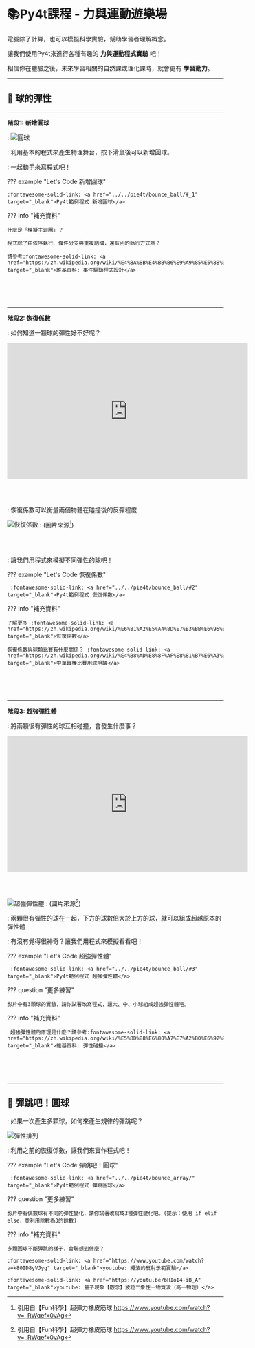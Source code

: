 # 📚Py4t課程 - 力與運動遊樂場

電腦除了計算，也可以模擬科學實驗，幫助學習者理解概念。

讓我們使用Py4t來進行各種有趣的 **力與運動程式實驗** 吧！

相信你在體驗之後，未來學習相關的自然課或理化課時，就會更有 **學習動力**。

----------------------------

##  📙 球的彈性

----------------------------

**階段1: 新增圓球**

: ![圓球](circle.jpg) 

: 利用基本的程式來產生物理舞台，按下滑鼠後可以新增圓球。

: 一起動手來寫程式吧！

??? example "Let's Code 新增圓球"

    :fontawesome-solid-link: <a href="../../pie4t/bounce_ball/#_1" target="_blank">Py4t範例程式 新增圓球</a>

??? info "補充資料"

    什麼是「模擬主迴圈」？

    程式除了由依序執行、條件分支與重複結構，還有別的執行方式嗎？
    
    請參考:fontawesome-solid-link: <a href="https://zh.wikipedia.org/wiki/%E4%BA%8B%E4%BB%B6%E9%A9%85%E5%8B%95%E7%A8%8B%E5%BC%8F%E8%A8%AD%E8%A8%88" target="_blank">維基百科: 事件驅動程式設計</a>

<br/><br/><br/> 

----------------------------

**階段2: 恢復係數**

: 如何知道一顆球的彈性好不好呢？
 
<iframe width="560" height="315" src="https://www.youtube.com/embed/_RWqefx0vAg?start=95&amp;end=215" frameborder="0" allow="accelerometer; autoplay; encrypted-media; gyroscope; picture-in-picture" allowfullscreen></iframe>

<br/><br/>

: 恢復係數可以衡量兩個物體在碰撞後的反彈程度


![恢復係數](cor_explain.jpg) 
: (圖片來源[^1])

[^1]: 引用自【Fun科學】超彈力橡皮筋球 https://www.youtube.com/watch?v=_RWqefx0vAg 

<br/><br/>

: 讓我們用程式來模擬不同彈性的球吧！

??? example "Let's Code 恢復係數"

     :fontawesome-solid-link: <a href="../../pie4t/bounce_ball/#2" target="_blank">Py4t範例程式 恢復係數</a>

??? info "補充資料"

    了解更多 :fontawesome-solid-link: <a href="https://zh.wikipedia.org/wiki/%E6%81%A2%E5%A4%8D%E7%B3%BB%E6%95%B0" target="_blank">恢復係數</a>

    恢復係數與球類比賽有什麼關係？ :fontawesome-solid-link: <a href="https://zh.wikipedia.org/wiki/%E4%B8%AD%E8%8F%AF%E8%81%B7%E6%A3%92%E6%AF%94%E8%B3%BD%E7%94%A8%E7%90%83%E7%88%AD%E8%AD%B0" target="_blank">中華職棒比賽用球爭議</a>

<br/><br/><br/> 

----------------------------

**階段3: 超強彈性體**

: 將兩顆很有彈性的球互相碰撞，會發生什麼事？

<iframe width="560" height="315" src="https://www.youtube.com/embed/_RWqefx0vAg?start=227&amp;end=414" frameborder="0" allow="accelerometer; autoplay; encrypted-media; gyroscope; picture-in-picture" allowfullscreen></iframe>

<br/><br/>



![超強彈性體](super_bounce.jpg) 
: (圖片來源[^1])

: 兩顆很有彈性的球在一起，下方的球數倍大於上方的球，就可以組成超越原本的彈性體

: 有沒有覺得很神奇？讓我們用程式來模擬看看吧！

??? example "Let's Code 超強彈性體"

     :fontawesome-solid-link: <a href="../../pie4t/bounce_ball/#3" target="_blank">Py4t範例程式 超強彈性體</a>

??? question "更多練習"

    影片中有3顆球的實驗，請你試著改寫程式，讓大、中、小球組成超強彈性體吧。

??? info "補充資料"

     超強彈性體的原理是什麼？請參考:fontawesome-solid-link: <a href="https://zh.wikipedia.org/wiki/%E5%BD%88%E6%80%A7%E7%A2%B0%E6%92%9E" target="_blank">維基百科: 彈性碰撞</a>

<br/><br/><br/> 

----------------------------

##  📙 彈跳吧！圓球

: 如果一次產生多顆球，如何來產生規律的彈跳呢？

![彈性排列](bounce_array.jpg)

: 利用之前的恢復係數，讓我們來實作程式吧！

??? example "Let's Code 彈跳吧！圓球"

     :fontawesome-solid-link: <a href="../../pie4t/bounce_array/" target="_blank">Py4t範例程式 彈跳圓球</a>

??? question "更多練習"

    影片中有偶數球有不同的彈性變化，請你試著改寫成3種彈性變化吧。(提示：使用 if elif else，並利用除數為3的餘數)

??? info "補充資料"

    多顆圓球不斷彈跳的樣子，會聯想到什麼？ 
    
    :fontawesome-solid-link: <a href="https://www.youtube.com/watch?v=k80ID8yVJyg" target="_blank">youtube: 繩波的反射示範實驗</a>

    :fontawesome-solid-link: <a href="https://youtu.be/bHIoI4-iB_A" target="_blank">youtube: 量子現象【觀念】波粒二象性－物質波（高一物理）</a>
